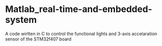 # Matlab_real-time-and-embedded-system
A code wirtten in C to control the functional lights and 3-axis accelaration sensor of the STM32f407 board
